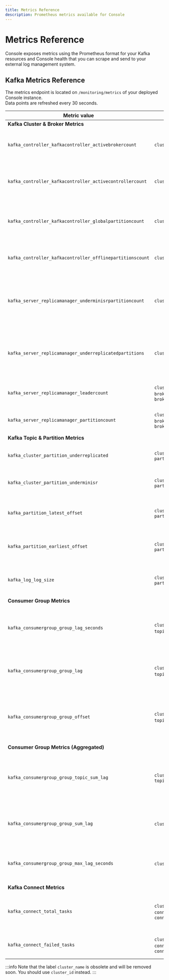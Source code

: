 ```yaml
---
title: Metrics Reference
description: Prometheus metrics available for Console
---
```


# Metrics Reference

Console exposes metrics using the Prometheus format for your Kafka resources and Console health that you can scrape and send to your external log management system.

## Kafka Metrics Reference

The metrics endpoint is located on `/monitoring/metrics` of your deployed Console instance.  
Data points are refreshed every 30 seconds.

| Metric value                                              | Labels                                          | Description                                                                 |
|-----------------------------------------------------------|-------------------------------------------------|-----------------------------------------------------------------------------|
| **Kafka Cluster & Broker Metrics**                        |                                                 |                                                                             |
| `kafka_controller_kafkacontroller_activebrokercount`      | `cluster_id`                                    | Number of active Brokers on the Kafka cluster                               |
| `kafka_controller_kafkacontroller_activecontrollercount`  | `cluster_id`                                    | Number of active Controllers on the Kafka cluster                           |
| `kafka_controller_kafkacontroller_globalpartitioncount`   | `cluster_id`                                    | Total number of partitions on the Kafka cluster                              |
| `kafka_controller_kafkacontroller_offlinepartitionscount` | `cluster_id`                                    | Number of Partitions with no active Leader                                  |
| `kafka_server_replicamanager_underminisrpartitioncount`   | `cluster_id`                                    | Number of Partitions with replicas that don't meet their minimum ISR        |
| `kafka_server_replicamanager_underreplicatedpartitions`   | `cluster_id`                                    | Number of Partitions with replicas that don't meet their replication factor |
| `kafka_server_replicamanager_leadercount`                 | `cluster_id`, `broker_id`, `broker_host`        | Number of Partition Leaders on this Broker                                  |
| `kafka_server_replicamanager_partitioncount`              | `cluster_id`, `broker_id`, `broker_host`        | Number of Partitions on this Broker                                         |
| **Kafka Topic & Partition Metrics**                       |                                                 |                                                                             |
| `kafka_cluster_partition_underreplicated`                 | `cluster_id`, `topic`, `partition`              | `1` when the partition is under-replicated                                  |
| `kafka_cluster_partition_underminisr`                     | `cluster_id`, `topic`, `partition`              | `1` when the partition is under min ISR                                     |
| `kafka_partition_latest_offset`                           | `cluster_id`, `topic`, `partition`              | Latest offset of the current topic-partition                                |
| `kafka_partition_earliest_offset`                         | `cluster_id`, `topic`, `partition`              | Earliest offset of the current topic-partition                              |
| `kafka_log_log_size`                                      | `cluster_id`, `topic`, `partition`              | Size in bytes of the current topic-partition                                |
| **Consumer Group Metrics**                                |                                                 |                                                                             |
| `kafka_consumergroup_group_lag_seconds`                   | `cluster_id`, `group`, `topic`, `partition`     | Lag in seconds of the consumer group on this topic-partition                |
| `kafka_consumergroup_group_lag`                           | `cluster_id`, `group`, `topic`, `partition`     | Absolute Lag of the consumer group on this topic-partition                  |
| `kafka_consumergroup_group_offset`                        | `cluster_id`, `group`, `topic`, `partition`     | Last commited offset of the consumer group on this topic-partition          |
| **Consumer Group Metrics (Aggregated)**                   |                                                 |                                                                             |
| `kafka_consumergroup_group_topic_sum_lag`                 | `cluster_id`, `group`, `topic`                  | Sum of Absolute Lag of the consumer group on this topic (all partitions)    |
| `kafka_consumergroup_group_sum_lag`                       | `cluster_id`, `group`                           | Sum of Absolute Lag of the consumer group (all topics)                      |
| `kafka_consumergroup_group_max_lag_seconds`               | `cluster_id`, `group`                           | Lag in seconds of the consumer group (all topics)                           |
| **Kafka Connect Metrics**                                 |                                                 |                                                                             |
| `kafka_connect_total_tasks`                               | `cluster_id`, `connect_cluster_id`, `connector` | Total number of tasks configured for this Connector                         |
| `kafka_connect_failed_tasks`                              | `cluster_id`, `connect_cluster_id`, `connector` | Number of Failed tasks for this Connector                                   |


:::info 
Note that the label `cluster_name` is obsolete and will be removed soon. You should use `cluster_id` instead.
:::
